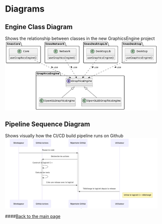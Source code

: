 
# Diagrams

## Engine Class Diagram
Shows the relationship between classes in the new GraphicsEngine project
![Engine Class Diagram](./engineClassDiagram.png)

## Pipeline Sequence Diagram
Shows visually how the CI/CD build pipeline runs on Github
![Pipeline Sequence Diagram](./pipelineSequenceDiagram.png)

####[Back to the main page](./../README.md)
